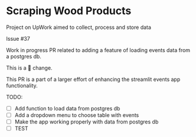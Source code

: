 # Scraping Wood Products

Project on UpWork aimed to collect, process and store data


Issue #37

Work in progress PR related to adding a feature of loading events data from a postgres db.

This is a 🐁 change.

This PR is a part of a larger effort of enhancing the streamlit events app functionality.

TODO:
- [ ] Add function to load data from postgres db
- [ ] Add a dropdown menu to choose table with events
- [ ] Make the app working properly with data from postgres db
- [ ] TEST
